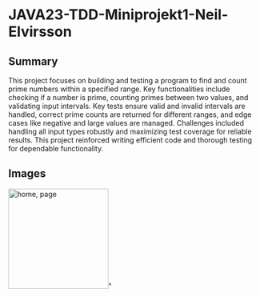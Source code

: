 # JAVA23-TDD-Miniprojekt1-Neil-Elvirsson

## Summary
This project focuses on building and testing a program to find and count prime numbers within a specified range. Key functionalities include checking if a number is prime, counting primes between two values, and validating input intervals. Key tests ensure valid and invalid intervals are handled, correct prime counts are returned for different ranges, and edge cases like negative and large values are managed. Challenges included handling all input types robustly and maximizing test coverage for reliable results. This project reinforced writing efficient code and thorough testing for dependable functionality.

## Images 
<img 
  src="Skärmbild 2024-11-07 151333.png" 
  alt="home, page" 
  title="homepage"
  width="200px"
  style="display: inline-block; margin: 0 auto; max-width: 200px">" 
